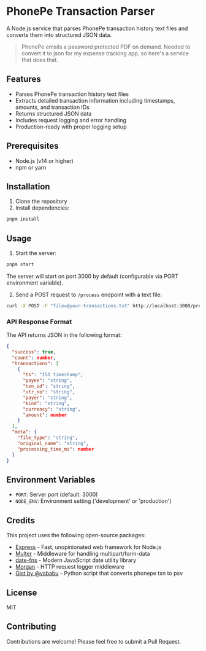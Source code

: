 # PhonePe Transaction Parser

A Node.js service that parses PhonePe transaction history text files and converts them into structured JSON data.

> PhonePe emails a password protected PDF on demand. Needed to convert it to json for my expense tracking app, so here's a service that does that.

## Features

- Parses PhonePe transaction history text files
- Extracts detailed transaction information including timestamps, amounts, and transaction IDs
- Returns structured JSON data
- Includes request logging and error handling
- Production-ready with proper logging setup

## Prerequisites

- Node.js (v14 or higher)
- npm or yarn

## Installation

1. Clone the repository
2. Install dependencies:

```bash
pnpm install
```

## Usage

1. Start the server:

```bash
pnpm start
```

The server will start on port 3000 by default (configurable via PORT environment variable).

2. Send a POST request to `/process` endpoint with a text file:

```bash
curl -X POST -F "file=@your-transactions.txt" http://localhost:3000/process
```

### API Response Format

The API returns JSON in the following format:

```json
{
  "success": true,
  "count": number,
  "transactions": [
    {
      "ts": "ISO timestamp",
      "payee": "string",
      "txn_id": "string",
      "utr_no": "string",
      "payer": "string",
      "kind": "string",
      "currency": "string",
      "amount": number
    }
  ],
  "meta": {
    "file_type": "string",
    "original_name": "string",
    "processing_time_ms": number
  }
}
```

## Environment Variables

- `PORT`: Server port (default: 3000)
- `NODE_ENV`: Environment setting ('development' or 'production')

## Credits

This project uses the following open-source packages:

- [Express](https://expressjs.com/) - Fast, unopinionated web framework for Node.js
- [Multer](https://github.com/expressjs/multer) - Middleware for handling multipart/form-data
- [date-fns](https://date-fns.org/) - Modern JavaScript date utility library
- [Morgan](https://github.com/expressjs/morgan) - HTTP request logger middleware
- [Gist by @vsbabu](https://gist.github.com/vsbabu/37275c9e45b8a496ed987e801950991a) - Python script that converts phonepe txn to psv

## License

MIT

## Contributing

Contributions are welcome! Please feel free to submit a Pull Request.

